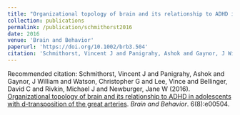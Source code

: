 ```yaml
---
title: "Organizational topology of brain and its relationship to ADHD in adolescents with d-transposition of the great arteries"
collection: publications
permalink: /publication/schmithorst2016
date: 2016
venue: 'Brain and Behavior'
paperurl: 'https://doi.org/10.1002/brb3.504'
citation: 'Schmithorst, Vincent J and Panigrahy, Ashok and Gaynor, J William and Watson, Christopher G and Lee, Vince and Bellinger, David C and Rivkin, Michael J and Newburger, Jane W (2016). <u>Organizational topology of brain and its relationship to ADHD in adolescents with d-transposition of the great arteries</u>. <i>Brain and Behavior</i>. 6(8):e00504.'
---
```

Recommended citation: Schmithorst, Vincent J and Panigrahy, Ashok and Gaynor, J William and Watson, Christopher G and Lee, Vince and Bellinger, David C and Rivkin, Michael J and Newburger, Jane W (2016). <u>Organizational topology of brain and its relationship to ADHD in adolescents with d-transposition of the great arteries</u>. <i>Brain and Behavior</i>. 6(8):e00504.